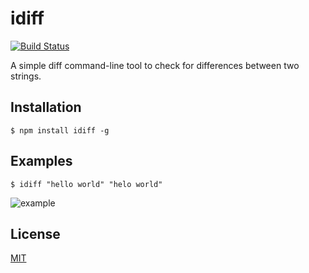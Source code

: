 # idiff
[![Build Status](https://travis-ci.com/skyline-123/idiff.svg?branch=master)](https://travis-ci.com/skyline-123/idiff)

A simple diff command-line tool to check for differences between two strings.

## Installation
```$ npm install idiff -g```

## Examples
```$ idiff "hello world" "helo world"```

![example](https://github.com/skyline-123/idiff/blob/development/example.png?raw=true)

## License
[MIT](https://github.com/skyline-123/idiff/blob/master/LICENSE)


